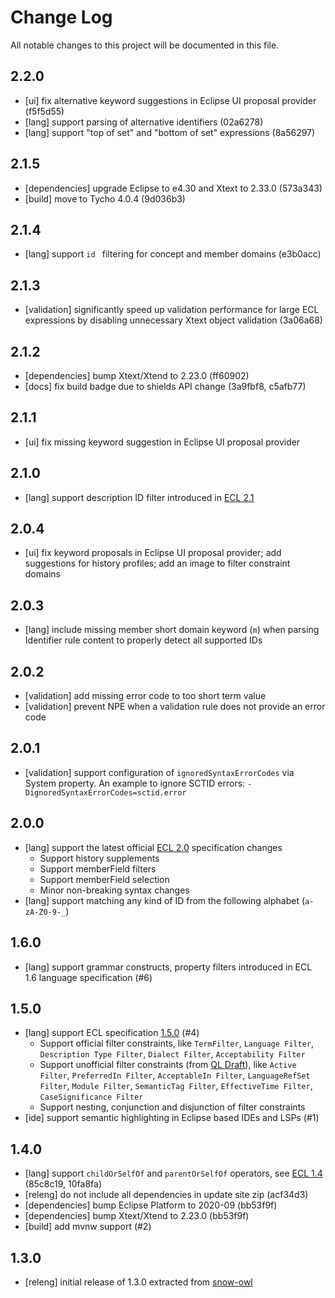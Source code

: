 # Change Log
All notable changes to this project will be documented in this file.

## 2.2.0

- [ui] fix alternative keyword suggestions in Eclipse UI proposal provider (f5f5d55)
- [lang] support parsing of alternative identifiers (02a6278)
- [lang] support "top of set" and "bottom of set" expressions (8a56297)

## 2.1.5

- [dependencies] upgrade Eclipse to e4.30 and Xtext to 2.33.0 (573a343)
- [build] move to Tycho 4.0.4 (9d036b3)

## 2.1.4

- [lang] support `id ` filtering for concept and member domains (e3b0acc)

## 2.1.3

- [validation] significantly speed up validation performance for large ECL expressions by disabling unnecessary Xtext object validation (3a06a68)

## 2.1.2

- [dependencies] bump Xtext/Xtend to 2.23.0 (ff60902)
- [docs] fix build badge due to shields API change (3a9fbf8, c5afb77)

## 2.1.1

- [ui] fix missing keyword suggestion in Eclipse UI proposal provider

## 2.1.0

- [lang] support description ID filter introduced in [ECL 2.1](https://confluence.ihtsdotools.org/download/attachments/33493263/doc_ExpressionConstraintLanguage_v2.1-en-US_INT_20220824.pdf?api=v2)

## 2.0.4

- [ui] fix keyword proposals in Eclipse UI proposal provider; add suggestions for history profiles; add an image to filter constraint domains

## 2.0.3

- [lang] include missing member short domain keyword (`m`) when parsing Identifier rule content to properly detect all supported IDs

## 2.0.2

- [validation] add missing error code to too short term value
- [validation] prevent NPE when a validation rule does not provide an error code

## 2.0.1

- [validation] support configuration of `ignoredSyntaxErrorCodes` via System property. An example to ignore SCTID errors: `-DignoredSyntaxErrorCodes=sctid.error`

## 2.0.0

- [lang] support the latest official [ECL 2.0](https://confluence.ihtsdotools.org/download/attachments/33493263/doc_ExpressionConstraintLanguage_v2.0-en-US_INT_20220404.pdf?api=v2) specification changes
  * Support history supplements
  * Support memberField filters
  * Support memberField selection
  * Minor non-breaking syntax changes
- [lang] support matching any kind of ID from the following alphabet (`a-zA-Z0-9-_`)

## 1.6.0

- [lang] support grammar constructs, property filters introduced in ECL 1.6 language specification (#6)

## 1.5.0
- [lang] support ECL specification [1.5.0](https://confluence.ihtsdotools.org/download/attachments/33493263/doc_ExpressionConstraintLanguage_v1.5-en-US_INT_20210215.pdf?api=v2) (#4)
  * Support official filter constraints, like `TermFilter`, `Language Filter`, `Description Type Filter`, `Dialect Filter`, `Acceptability Filter`
  * Support unofficial filter constraints (from [QL Draft](https://github.com/b2ihealthcare/snomed-ql)), like `Active Filter`, `PreferredIn Filter`, `AcceptableIn Filter`, `LanguageRefSet Filter`, `Module Filter`, `SemanticTag Filter`, `EffectiveTime Filter`, `CaseSignificance Filter`
  * Support nesting, conjunction and disjunction of filter constraints
- [ide] support semantic highlighting in Eclipse based IDEs and LSPs (#1)

## 1.4.0
- [lang] support `childOrSelfOf` and `parentOrSelfOf` operators, see [ECL 1.4](https://confluence.ihtsdotools.org/display/DOCECL/6.1+Simple+Expression+Constraints) (85c8c19, 10fa8fa)
- [releng] do not include all dependencies in update site zip (acf34d3)
- [dependencies] bump Eclipse Platform to 2020-09 (bb53f9f)
- [dependencies] bump Xtext/Xtend to 2.23.0 (bb53f9f)
- [build] add mvnw support (#2)

## 1.3.0
- [releng] initial release of 1.3.0 extracted from [snow-owl](https://github.com/b2ihealthcare/snow-owl)